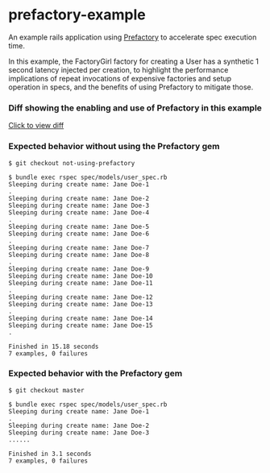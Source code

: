 prefactory-example
==================

An example rails application using
[Prefactory](https://github.com/socialcast/prefactory)
to accelerate spec execution time.

In this example, the FactoryGirl factory for creating a User has a
synthetic 1 second latency injected per creation, to highlight the
performance implications of repeat invocations of expensive factories
and setup operation in specs, and the benefits of using Prefactory to
mitigate those.


### Diff showing the enabling and use of Prefactory in this example

[Click to view diff](https://github.com/seanwalbran/prefactory-example/compare/not-using-prefactory...master)

### Expected behavior without using the Prefactory gem

```
$ git checkout not-using-prefactory

$ bundle exec rspec spec/models/user_spec.rb
Sleeping during create name: Jane Doe-1
.
Sleeping during create name: Jane Doe-2
Sleeping during create name: Jane Doe-3
Sleeping during create name: Jane Doe-4
.
Sleeping during create name: Jane Doe-5
Sleeping during create name: Jane Doe-6
.
Sleeping during create name: Jane Doe-7
Sleeping during create name: Jane Doe-8
.
Sleeping during create name: Jane Doe-9
Sleeping during create name: Jane Doe-10
Sleeping during create name: Jane Doe-11
.
Sleeping during create name: Jane Doe-12
Sleeping during create name: Jane Doe-13
.
Sleeping during create name: Jane Doe-14
Sleeping during create name: Jane Doe-15
.

Finished in 15.18 seconds
7 examples, 0 failures
```

### Expected behavior with the Prefactory gem

```
$ git checkout master

$ bundle exec rspec spec/models/user_spec.rb
Sleeping during create name: Jane Doe-1
.
Sleeping during create name: Jane Doe-2
Sleeping during create name: Jane Doe-3
......

Finished in 3.1 seconds
7 examples, 0 failures
```